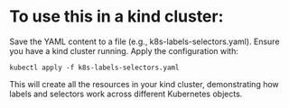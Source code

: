 # To use this in a kind cluster:

Save the YAML content to a file (e.g., k8s-labels-selectors.yaml).
Ensure you have a kind cluster running.
Apply the configuration with:

```
kubectl apply -f k8s-labels-selectors.yaml
```

This will create all the resources in your kind cluster, demonstrating how labels and selectors work across different Kubernetes objects.
